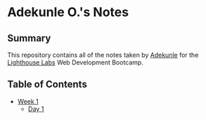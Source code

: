 # Adekunle O.'s Notes

## Summary

This repository contains all of the notes taken by [Adekunle](https://github.com/KunleDev2) for the [Lighthouse Labs](https://www.lighthouselabs.ca/) Web Development Bootcamp.

## Table of Contents

* [Week 1](/Week_1)
  * [Day 1](/Week_1/Day_1)